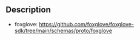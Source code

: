 ## Description
- foxglove: https://github.com/foxglove/foxglove-sdk/tree/main/schemas/proto/foxglove